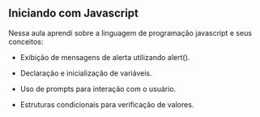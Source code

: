 ## Iniciando com Javascript 

Nessa aula aprendi sobre a linguagem de programação javascript e seus conceitos: 

- Exibição de mensagens de alerta utilizando alert().

- Declaração e inicialização de variáveis.

- Uso de prompts para interação com o usuário.

- Estruturas condicionais para verificação de valores.

